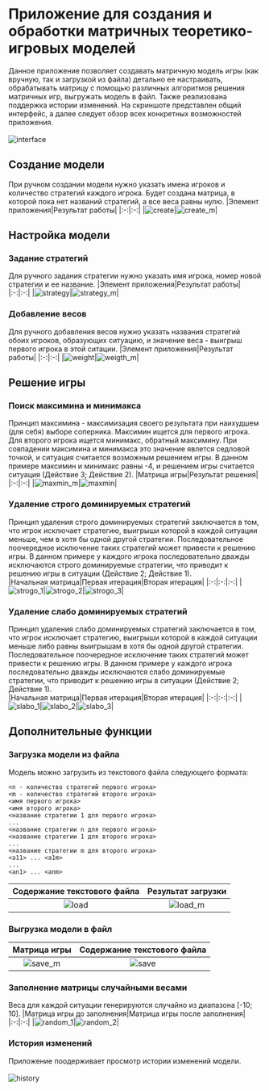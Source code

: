 # Приложение для создания и обработки матричных теоретико-игровых моделей
Данное приложение позволяет создавать матричную модель игры (как вручную, так и загрузкой из файла) детально ее настраивать, обрабатывать матрицу с помощью различных алгоритмов решения матричных игр, выгружать модель в файл. Также реализована поддержка истории изменений. На скриншоте представлен общий интерфейс, а далее следует обзор всех конкретных возможностей приложения.\
\
![interface](https://github.com/vsmpei/mpei-sm-lab1/tree/master/Images/interface.PNG)
## Создание модели
При ручном создании модели нужно указать имена игроков и количество стратегий каждого игрока. Будет создана матрица, в которой пока нет названий стратегий, а все веса равны нулю.
|Элемент приложения|Результат работы|
|:-:|:-:|
|![create](https://github.com/vsmpei/mpei-sm-lab1/tree/master/Images/create.png)|![create_m](https://github.com/vsmpei/mpei-sm-lab1/tree/master/Images/create_m.png)|
## Настройка модели
### Задание стратегий
Для ручного задания стратегии нужно указать имя игрока, номер новой стратегии и ее название. 
|Элемент приложения|Результат работы|
|:-:|:-:|
|![strategy](https://github.com/vsmpei/mpei-sm-lab1/tree/master/Images/strategy.png)|![strategy_m](https://github.com/vsmpei/mpei-sm-lab1/tree/master/Images/strategy_m.png)|
### Добавление весов
Для ручного добавления весов нужно указать названия стратегий обоих игроков, образующих ситуацию, и значение веса - выигрыш первого игрока в этой ситации. 
|Элемент приложения|Результат работы|
|:-:|:-:|
|![weight](https://github.com/vsmpei/mpei-sm-lab1/tree/master/Images/weigth.png)|![weigth_m](https://github.com/vsmpei/mpei-sm-lab1/tree/master/Images/weigth_m.png)|
## Решение игры
### Поиск максимина и минимакса
Принцип максимина - максимизация своего результата при наихудшем (для себя) выборе соперника. Максимин ищется для первого игрока. Для второго игрока ищется минимакс, обратный максимину. При совпадении максимина и минимакса это значение явлется седловой точкой, и ситуация считается возможным решением игры. В данном примере максимин и минимакс равны -4, и решением игры считается ситуация (Действие 3; Действие 2).
|Матрица игры|Результат решения|
|:-:|:-:|
|![maxmin_m](https://github.com/vsmpei/mpei-sm-lab1/tree/master/Images/maxmin_m.png)|![maxmin](https://github.com/vsmpei/mpei-sm-lab1/tree/master/Images/maxmin.png)|
### Удаление строго доминируемых стратегий
Принцип удаления строго доминируемых стратегий заключается в том, что игрок исключает стратегию, выигрыши которой в каждой ситуации меньше, чем в хотя бы одной другой стратегии. Последовательное поочередное исключение таких стратегий может привести к решению игры. В данном примере у каждого игрока последовательно дважды исключаются строго доминируемые стратегии, что приводит к решению игры в ситуации (Действие 2; Действие 1).  
|Начальная матрица|Первая итерация|Вторая итерация|
|:-:|:-:|:-:|
|![strogo_1](https://github.com/vsmpei/mpei-sm-lab1/tree/master/Images/strogo_1.png)|![strogo_2](https://github.com/vsmpei/mpei-sm-lab1/tree/master/Images/strogo_2.png)|![strogo_3](https://github.com/vsmpei/mpei-sm-lab1/tree/master/Images/strogo_3.png)|
### Удаление слабо доминируемых стратегий
Принцип удаления слабо доминируемых стратегий заключается в том, что игрок исключает стратегию, выигрыши которой в каждой ситуации меньше либо равны выигрышам в хотя бы одной другой стратегии. Последовательное поочередное исключение таких стратегий может привести к решению игры. В данном примере у каждого игрока последовательно дважды исключаются слабо доминируемые стратегии, что приводит к решению игры в ситуации (Действие 2; Действие 1).  
|Начальная матрица|Первая итерация|Вторая итерация|
|:-:|:-:|:-:|
|![slabo_1](https://github.com/vsmpei/mpei-sm-lab1/tree/master/Images/slabo_1.png)|![slabo_2](https://github.com/vsmpei/mpei-sm-lab1/tree/master/Images/slabo_2.png)|![slabo_3](https://github.com/vsmpei/mpei-sm-lab1/tree/master/Images/slabo_3.png)|
## Дополнительные функции
### Загрузка модели из файла
Модель можно загрузить из текстового файла следующего формата:
```
<n - количество стратегий первого игрока> 
<m - количество стратегий второго игрока>
<имя первого игрока>
<имя второго игрока>
<название стратегии 1 для первого игрока>
...
<название стратегии n для первого игрока>
<название стратегии 1 для второго игрока>
...
<название стратегии m для второго игрока>
<a11> ... <a1m>
...
<an1> ... <anm>
```
|Содержание текстового файла|Результат загрузки|
|:-:|:-:|
|![load](https://github.com/vsmpei/mpei-sm-lab1/tree/master/Images/load.png)|![load_m](https://github.com/vsmpei/mpei-sm-lab1/tree/master/Images/load_m.png)|
### Выгрузка модели в файл
|Матрица игры|Содержание текстового файла|
|:-:|:-:|
|![save_m](https://github.com/vsmpei/mpei-sm-lab1/tree/master/Images/save_m.png)|![save](https://github.com/vsmpei/mpei-sm-lab1/tree/master/Images/save.png)|
### Заполнение матрицы случайными весами
Веса для каждой ситуации генерируются случайно из диапазона [-10; 10].
|Матрица игры до заполнения|Матрица игры после заполнения|
|:-:|:-:|
|![random_1](https://github.com/vsmpei/mpei-sm-lab1/tree/master/Images/random_1.png)|![random_2](https://github.com/vsmpei/mpei-sm-lab1/tree/master/Images/random_2.png)|
### История изменений
Приложение поодерживает просмотр истории изменений модели.\
\
![history](https://github.com/vsmpei/mpei-sm-lab1/tree/master/Images/history.png)
